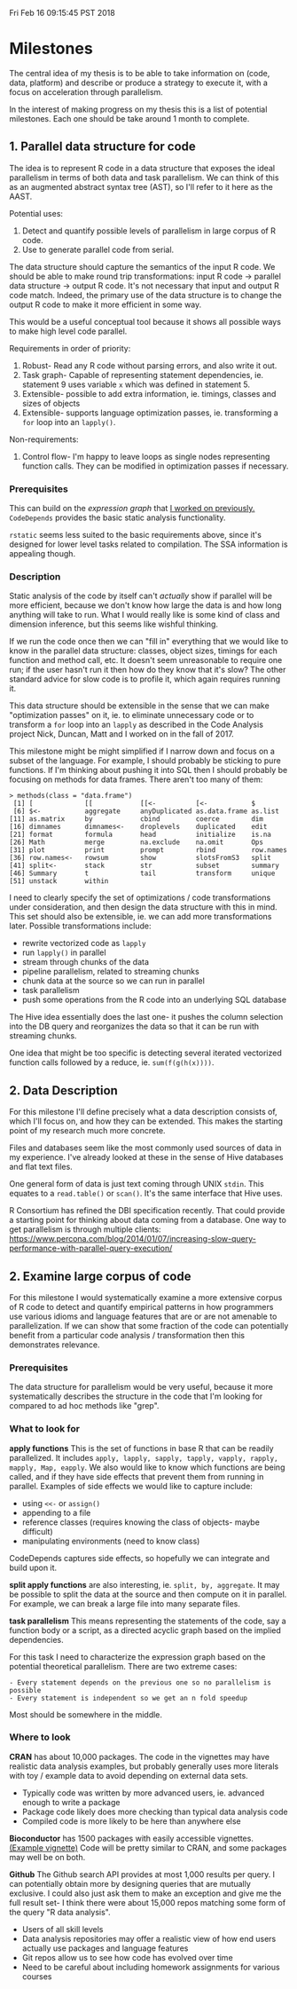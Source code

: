Fri Feb 16 09:15:45 PST 2018

# Milestones

The central idea of my thesis is to be able to take information on (code,
data, platform) and describe or produce a strategy to execute it, with a
focus on acceleration through parallelism. 

In the interest of making progress on my thesis this is a list of potential
milestones.  Each one should be take around 1 month to complete.


## 1. Parallel data structure for code

The idea is to represent R code in a data structure that exposes the ideal
parallelism in terms of both data and task parallelism. We can think of
this as an augmented abstract syntax tree (AST), so I'll refer to it here
as the AAST.

Potential uses: 
1. Detect and quantify possible levels of parallelism in large corpus of R
   code.
2. Use to generate parallel code from serial.

The data structure should capture
the semantics of the input R code. We should be able to make round trip
transformations: input R code -> parallel data structure -> output R code.
It's not necessary that input and output R code match. Indeed, the primary
use of the data structure is to change the output R code to make it more
efficient in some way.

This would be a useful conceptual tool because it shows all possible ways
to make high level code parallel. 

Requirements in order of priority:
1. Robust- Read any R code without parsing errors, and also write it out.
1. Task graph- Capable of representing statement dependencies, ie.
   statement 9 uses variable `x` which was defined in statement 5.
1. Extensible- possible to add extra information, ie. timings, classes and sizes of
   objects
1. Extensible- supports language optimization passes, ie. transforming a
   `for` loop into an `lapply()`.

Non-requirements:
1. Control flow- I'm happy to leave loops as single nodes representing
   function calls. They can be modified in optimization passes if
   necessary.

### Prerequisites

This can build on the _expression graph_ that [I worked on
previously.](https://github.com/clarkfitzg/phd_research/blob/master/expression_graph/expression_graph.tex)
`CodeDepends` provides the basic static analysis functionality.

`rstatic` seems less suited to the basic requirements above, since it's
designed for lower level tasks related to compilation. The SSA information is
appealing though.

### Description

Static analysis of the code by itself can't _actually_ show if parallel
will be more efficient, because we don't know how large the data is and how
long anything will take to run.  What I would really like is some kind of
class and dimension inference, but this seems like wishful thinking.

If we run the code once then we can "fill in" everything that we would like
to know in the parallel data structure: classes, object sizes, timings for
each function and method call, etc. It doesn't seem unreasonable to require
one run; if the user hasn't run it then how do they know that it's slow?
The other standard advice for slow code is to profile it, which again
requires running it.

This data structure should be extensible in the sense that we can make
"optimization passes" on it, ie. to eliminate unnecessary code or to
transform a `for` loop into an `lapply` as described in the Code Analysis
project Nick, Duncan, Matt and I worked on in the fall of 2017.

This milestone might be might simplified if I narrow down and focus on a
subset of the language. For example, I should probably be sticking to pure
functions. If I'm thinking about pushing it into SQL then I should probably
be focusing on methods for data frames. There aren't too many of them:

```
> methods(class = "data.frame")
 [1] [             [[            [[<-          [<-           $
 [6] $<-           aggregate     anyDuplicated as.data.frame as.list
[11] as.matrix     by            cbind         coerce        dim
[16] dimnames      dimnames<-    droplevels    duplicated    edit
[21] format        formula       head          initialize    is.na
[26] Math          merge         na.exclude    na.omit       Ops
[31] plot          print         prompt        rbind         row.names
[36] row.names<-   rowsum        show          slotsFromS3   split
[41] split<-       stack         str           subset        summary
[46] Summary       t             tail          transform     unique
[51] unstack       within
```

I need to clearly specify the set of optimizations / code transformations
under consideration, and then design the data structure with this
in mind. This set should also be extensible, ie. we can add more
transformations later. Possible transformations include:

- rewrite vectorized code as `lapply`
- run `lapply()` in parallel
- stream through chunks of the data
- pipeline parallelism, related to streaming chunks
- chunk data at the source so we can run in parallel
- task parallelism
- push some operations from the R code into an underlying SQL database

The Hive idea essentially does the last one- it pushes the column selection
into the DB query and reorganizes the data so that it can be run with
streaming chunks.

One idea that might be too specific is detecting several iterated
vectorized function calls followed by a reduce, ie. `sum(f(g(h(x))))`.


## 2. Data Description

For this milestone I'll define precisely what a data description consists
of, which I'll focus on, and how they can be extended. This makes the
starting point of my research much more concrete.

Files and databases seem like the most commonly used sources of data in my
experience. I've already looked at these in the sense of Hive databases and
flat text files.

One general form of data is just text coming through UNIX `stdin`. This
equates to a `read.table()` or `scan()`. It's the same interface that Hive
uses.

R Consortium has refined the DBI specification recently. That could provide
a starting point for thinking about data coming from a database. One way to
get parallelism is through multiple clients:
https://www.percona.com/blog/2014/01/07/increasing-slow-query-performance-with-parallel-query-execution/

## 2. Examine large corpus of code

For this milestone I would systematically examine a more extensive corpus
of R code to detect and quantify empirical patterns in how programmers use
various idioms and language features that are or are not amenable to
parallelization.
If we can show that some fraction of the code can potentially benefit from
a particular code analysis / transformation then this demonstrates
relevance.

### Prerequisites

The data structure for parallelism would be very useful, because it more
systematically describes the structure in the code that I'm looking for
compared to ad hoc methods like "grep".

### What to look for

__apply functions__ This is the set of functions in base R that can be readily
parallelized. It includes `apply, lapply, sapply, tapply, vapply,
rapply, mapply, Map, eapply`. We also would like to know which functions are being
called, and if they have side effects that prevent them from running in
parallel. Examples of side effects we would like to capture include:

- using `<<-` or `assign()`
- appending to a file
- reference classes (requires knowing the class of objects- maybe difficult)
- manipulating environments (need to know class)

CodeDepends captures side effects, so hopefully we can integrate and build
upon it.

__split apply functions__ are also interesting, ie. `split, by, aggregate`.
It may be possible to split the data at the source and then compute on it
in parallel. For example, we can break a large file into many separate
files.

__task parallelism__ This means representing the statements of the code,
say a function body or a script, as a directed acyclic graph based on the
implied dependencies. 

For this task I need to characterize the expression graph based on the
potential theoretical parallelism. There are two extreme cases:

    - Every statement depends on the previous one so no parallelism is possible
    - Every statement is independent so we get an n fold speedup

Most should be somewhere in the middle.

### Where to look

__CRAN__ has about 10,000 packages. The code in the vignettes may have
realistic data analysis examples, but probably generally uses more literals
with toy / example data to avoid depending on external data sets.

- Typically code was written by more advanced users, ie. advanced enough to
  write a package
- Package code likely does more checking than typical data analysis code
- Compiled code is more likely to be here than anywhere else

__Bioconductor__ has 1500 packages with easily accessible vignettes.
[(Example
vignette)](https://www.bioconductor.org/packages/release/bioc/vignettes/apComplex/inst/doc/apComplex.R)
Code will be pretty similar to CRAN, and some packages may well be on both.

__Github__ The Github search API provides at most 1,000 results per query. I
can potentially obtain more by designing queries that are mutually
exclusive. I could also just ask them to make an exception and give me the
full result set- I think there were about 15,000 repos matching some form of
the query "R data analysis".

- Users of all skill levels
- Data analysis repositories may offer a realistic view of how
  end users actually use packages and language features
- Git repos allow us to see how code has evolved over time
- Need to be careful about including homework assignments for various
  courses

